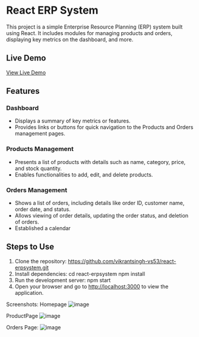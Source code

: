# React ERP System

This project is a simple Enterprise Resource Planning (ERP) system built using React. It includes modules for managing products and orders, displaying key metrics on the dashboard, and more.

## Live Demo

[View Live Demo](https://vikrantsingh-vs53.github.io/react-erpsystem/)

## Features

### Dashboard
- Displays a summary of key metrics or features.
- Provides links or buttons for quick navigation to the Products and Orders management pages.

### Products Management
- Presents a list of products with details such as name, category, price, and stock quantity.
- Enables functionalities to add, edit, and delete products.

### Orders Management
- Shows a list of orders, including details like order ID, customer name, order date, and status.
- Allows viewing of order details, updating the order status, and deletion of orders.
- Established a calendar

## Steps to Use

1. Clone the repository: https://github.com/vikrantsingh-vs53/react-erpsystem.git
2. Install dependencies:
      cd react-erpsystem
      npm install
3. Run the development server:
      npm start
4. Open your browser and go to [http://localhost:3000](http://localhost:3000) to view the application.


Screenshots:
Homepage
![image](https://github.com/vikrantsingh-vs53/react-erpsystem/assets/83511093/23b48050-a0a0-4b7d-9b6e-8863f720ac6e)

ProductPage
![image](https://github.com/vikrantsingh-vs53/react-erpsystem/assets/83511093/adae3951-c82b-440d-82b0-3b7222e9e3bc)

Orders Page:
![image](https://github.com/vikrantsingh-vs53/react-erpsystem/assets/83511093/14164366-bc9b-497f-a52b-bdc6399a5d97)







